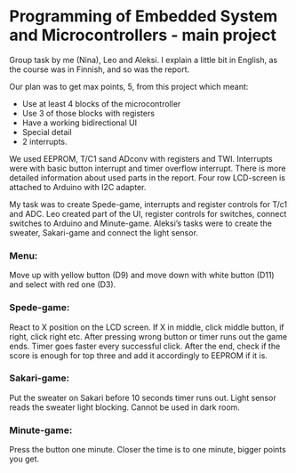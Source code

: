 # Programming of Embedded System and Microcontrollers - main project

Group task by me (Nina), Leo and Aleksi. I explain a little bit in English, as the course was in Finnish, and so was the report.

Our plan was to get max points, 5, from this project which meant:
-	Use at least 4 blocks of the microcontroller
-	Use 3 of those blocks with registers
-	Have a working bidirectional UI
-	Special detail
-	2 interrupts.

We used EEPROM, T/C1 sand ADconv with registers and TWI. Interrupts were with basic button interrupt and timer overflow interrupt. There is more detailed information about used parts in the report. Four row LCD-screen is attached to Arduino with I2C adapter.

My task was to create Spede-game, interrupts and register controls for T/c1 and ADC. Leo created part of the UI, register controls for switches, connect switches to Arduino and Minute-game. Aleksi’s tasks were to create the sweater, Sakari-game and connect the light sensor.

### Menu: 
Move up with yellow button (D9) and move down with white button (D11) and select with red one (D3). 

### Spede-game: 
React to X position on the LCD screen. If X in middle, click middle button, if right, click right etc. After pressing wrong button or timer runs out the game ends. Timer goes faster every successful click. After the end, check if the score is enough for top three and add it accordingly to EEPROM if it is.

### Sakari-game: 
Put the sweater on Sakari before 10 seconds timer runs out. Light sensor reads the sweater light blocking. Cannot be used in dark room.

### Minute-game: 
Press the button one minute. Closer the time is to one minute, bigger points you get.  






